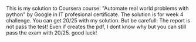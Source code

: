 This is my solution to Coursera course:
"Automate real world problems with python" by
Google in IT profesional certificate.
The solution is for week 4 challenge.
You can get 20/25 with my solution.
But be carefull: 
The report is not pass the test! Even if creates the pdf, I dont know why 
but you can still pass the exam with 20/25.
good luck!
